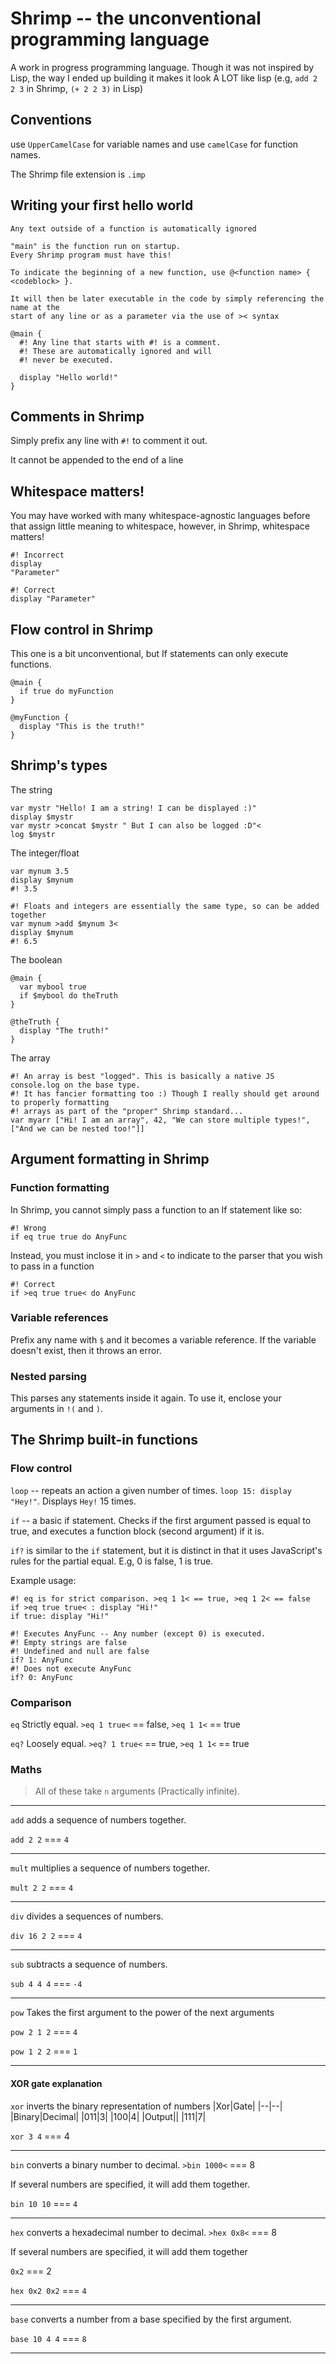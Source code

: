 # Shrimp -- the unconventional programming language

A work in progress programming language. Though it was not inspired by Lisp, the way I ended up building it makes it look A LOT like lisp (e.g, `add 2 2 3` in Shrimp, `(+ 2 2 3)` in Lisp)

## Conventions

use `UpperCamelCase` for variable names and use `camelCase` for function names.

The Shrimp file extension is `.imp`

## Writing your first hello world
```
Any text outside of a function is automatically ignored

"main" is the function run on startup. 
Every Shrimp program must have this!

To indicate the beginning of a new function, use @<function name> { <codeblock> }.

It will then be later executable in the code by simply referencing the name at the 
start of any line or as a parameter via the use of >< syntax

@main {
  #! Any line that starts with #! is a comment. 
  #! These are automatically ignored and will 
  #! never be executed.

  display "Hello world!"
}
```

## Comments in Shrimp

Simply prefix any line with `#!` to comment it out.

It cannot be appended to the end of a line
## Whitespace matters!
You may have worked with many whitespace-agnostic languages before that assign little meaning to whitespace, however, in Shrimp, whitespace matters!

```
#! Incorrect
display 
"Parameter"
```

```
#! Correct
display "Parameter"
```

## Flow control in Shrimp
This one is a bit unconventional, but If statements can only execute functions.
```
@main {
  if true do myFunction
}

@myFunction {
  display "This is the truth!"
}
```

## Shrimp's types

The string
```
var mystr "Hello! I am a string! I can be displayed :)"
display $mystr
var mystr >concat $mystr " But I can also be logged :D"<
log $mystr
```

The integer/float
```
var mynum 3.5
display $mynum
#! 3.5

#! Floats and integers are essentially the same type, so can be added together
var mynum >add $mynum 3<
display $mynum
#! 6.5
```

The boolean
```
@main {
  var mybool true
  if $mybool do theTruth
}

@theTruth {
  display "The truth!"
}
```

The array
```
#! An array is best "logged". This is basically a native JS console.log on the base type.
#! It has fancier formatting too :) Though I really should get around to properly formatting
#! arrays as part of the "proper" Shrimp standard...
var myarr ["Hi! I am an array", 42, "We can store multiple types!", ["And we can be nested too!"]]
```

## Argument formatting in Shrimp

### Function formatting
In Shrimp, you cannot simply pass a function to an If statement like so:
```
#! Wrong
if eq true true do AnyFunc
```
Instead, you must inclose it in `>` and `<` to indicate to the parser that you wish to pass in a function
```
#! Correct
if >eq true true< do AnyFunc
```

### Variable references
Prefix any name with `$` and it becomes a variable reference. If the variable doesn't exist, then it throws an error.

### Nested parsing
This parses any statements inside it again. To use it, enclose your arguments in `!(` and `)`.


## The Shrimp built-in functions

### Flow control
`loop` -- repeats an action a given number of times. `loop 15: display "Hey!"`. Displays `Hey!` 15 times.

`if` -- a basic if statement. Checks if the first argument passed is equal to true, and executes a function block (second argument) if it is.

`if?` is similar to the `if` statement, but it is distinct in that it uses JavaScript's rules for the partial equal. E.g, 0 is false, 1 is true.

Example usage:
```
#! eq is for strict comparison. >eq 1 1< == true, >eq 1 2< == false
if >eq true true< : display "Hi!"
if true: display "Hi!"
```

```
#! Executes AnyFunc -- Any number (except 0) is executed.
#! Empty strings are false
#! Undefined and null are false
if? 1: AnyFunc
#! Does not execute AnyFunc
if? 0: AnyFunc
```

### Comparison

`eq` Strictly equal. `>eq 1 true<` == false, `>eq 1 1<` == true

`eq?` Loosely equal. `>eq? 1 true<` == true, `>eq 1 1<` == true

### Maths

> All of these take `n` arguments (Practically infinite).

<hr>

`add` adds a sequence of numbers together.

`add 2 2` === `4`

<hr>

`mult` multiplies a sequence of numbers together.

`mult 2 2` === `4`

<hr>

`div` divides a sequences of numbers.

`div 16 2 2` === `4`

<hr>

`sub` subtracts a sequence of numbers.

`sub 4 4 4` === `-4`

<hr>

`pow` Takes the first argument to the power of the next arguments

`pow 2 1 2` === `4`

`pow 1 2 2` === `1`

<hr>

#### XOR gate explanation
`xor` inverts the binary representation of numbers
|Xor|Gate|
|--|--|
|Binary|Decimal|
|011|3|
|100|4|
|Output||
|111|7|

`xor 3 4` === 4

<hr>

`bin` converts a binary number to decimal. `>bin 1000<` === 8

If several numbers are specified, it will add them together.

`bin 10 10` === `4`
<hr>

`hex` converts a hexadecimal number to decimal. `>hex 0x8<` === 8

If several numbers are specified, it will add them together

`0x2` === 2

`hex 0x2 0x2` === `4`

<hr>

`base` converts a number from a base specified by the first argument.

`base 10 4 4` === `8`

<hr>